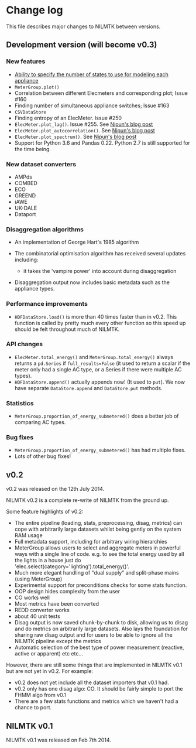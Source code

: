 # Change log

This file describes major changes to NILMTK between versions.


## Development version (will become v0.3)

### New features

* [Ability to specify the number of states to use for modeling each appliance](http://nipunbatra.github.io/2015/07/nilmtk-states/)
* `MeterGroup.plot()`
* Correlation between different Elecmeters and corresponding plot; Issue #160
* Finding number of simultaneous appliance switches; Issue #163
* `CSVDataStore`
* Finding entropy of an ElecMeter. Issue #250
* `ElecMeter.plot_lag()`.  Issue #255.  See [Nipun's blog post](http://nipunbatra.github.io/2014/12/nilmtk-new-plots)
* `ElecMeter.plot_autocorrelation()`.  See [Nipun's blog post](http://nipunbatra.github.io/2014/12/nilmtk-new-plots)
* `ElecMeter.plot_spectrum()`.  See [Nipun's blog post](http://nipunbatra.github.io/2014/12/nilmtk-new-plots)
* Support for Python 3.6 and Pandas 0.22. Python 2.7 is still supported for the time being.

### New dataset converters

* AMPds
* COMBED
* ECO
* GREEND
* iAWE
* UK-DALE
* Dataport


### Disaggregation algorithms

* An implementation of George Hart's 1985 algorithm
* The combinatorial optimisation algorithm has received several
  updates including:
    * it takes the 'vampire power' into account during disaggregation

* Disaggregation output now includes basic metadata such as the
  appliance types.


### Performance improvements

* `HDFDataStore.load()` is more than 40 times faster than in v0.2.
  This function is called by pretty much every other function so this
  speed up should be felt throughout much of NILMTK.


### API changes

* `ElecMeter.total_energy()` and `MeterGroup.total_energy()` always
  returns a `pd.Series` if `full_results=False` (it used to return a
  scalar if the meter only had a single AC type, or a Series if there
  were multiple AC types).
* `HDFDataStore.append()` actually appends now!  (It used to
  `put`).  We now have separate `DataStore.append` and
  `DataStore.put` methods.


### Statistics

* `MeterGroup.proportion_of_energy_submetered()` does a better job
  of comparing AC types.


### Bug fixes

* `MeterGroup.proportion_of_energy_submetered()` has had multiple
  fixes.
* Lots of other bug fixes!


## v0.2


v0.2 was released on the 12th July 2014.

NILMTK v0.2 is a complete re-write of NILMTK from the ground up.

Some feature highlights of v0.2:

* The entire pipeline (loading, stats, preprocessing, disag, metrics)
  can cope with arbitrarily large datasets whilst being gently on the
  system RAM usage
* Full metadata support, including for arbitrary wiring hierarchies
* MeterGroup allows users to select and aggregate meters in powerful
  ways with a single line of code.  e.g. to see the total energy used
  by all the lights in a house just do
  'elec.select(category='lighting').total_energy()'.
* Much more elegant handling of "dual supply" and split-phase mains
  (using MeterGroup)
* Experimental support for preconditions checks for some stats
  function.
* OOP design hides complexity from the user
* CO works well
* Most metrics have been converted
* REDD converter works
* about 40 unit tests
* Disag output is now saved chunk-by-chunk to disk, allowing us to
  disag and do metrics on arbitrarily large datasets.  Also lays the
  foundation for sharing raw disag output and for users to be able to
  ignore all the NILMTK pipeline except the metrics
* Automatic selection of the best type of power measurement (reactive,
  active or apparent) etc etc...

However, there are still some things that are implemented in NILMTK
v0.1 but are not yet in v0.2.  For example:

* v0.2 does not yet include all the dataset importers that v0.1 had.
* v0.2 only has one disag algo: CO.  It should be fairly simple to
  port the FHMM algo from v0.1
* There are a few stats functions and metrics which we haven't had a
  chance to port.


## NILMTK v0.1

NILMTK v0.1 was released on Feb 7th 2014.
